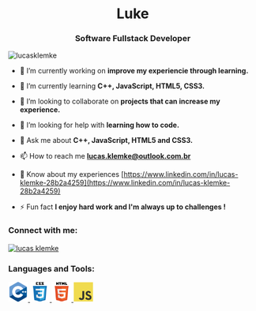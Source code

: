 <h1 align="center">Luke</h1>
<h3 align="center">Software Fullstack Developer</h3>

<p align="left"> <img src="https://komarev.com/ghpvc/?username=lucasklemke&label=Profile%20views&color=0e75b6&style=flat" alt="lucasklemke" /> </p>

- 🔭 I’m currently working on **improve my experiencie through learning.**

- 🌱 I’m currently learning **C++, JavaScript, HTML5, CSS3.**

- 👯 I’m looking to collaborate on **projects that can increase my experience.**

- 🤝 I’m looking for help with **learning how to code.**

- 💬 Ask me about **C++, JavaScript, HTML5 and CSS3.**

- 📫 How to reach me **lucas.klemke@outlook.com.br**

- 📄 Know about my experiences [https://www.linkedin.com/in/lucas-klemke-28b2a4259](https://www.linkedin.com/in/lucas-klemke-28b2a4259)

- ⚡ Fun fact **I enjoy hard work and I'm always up to challenges !**

<h3 align="left">Connect with me:</h3>
<p align="left">
<a href="https://linkedin.com/in/lucas klemke" target="blank"><img align="center" src="https://raw.githubusercontent.com/rahuldkjain/github-profile-readme-generator/master/src/images/icons/Social/linked-in-alt.svg" alt="lucas klemke" height="30" width="40" /></a>
</p>

<h3 align="left">Languages and Tools:</h3>
<p align="left"> <a href="https://www.w3schools.com/cpp/" target="_blank" rel="noreferrer"> <img src="https://raw.githubusercontent.com/devicons/devicon/master/icons/cplusplus/cplusplus-original.svg" alt="cplusplus" width="40" height="40"/> </a> <a href="https://www.w3schools.com/css/" target="_blank" rel="noreferrer"> <img src="https://raw.githubusercontent.com/devicons/devicon/master/icons/css3/css3-original-wordmark.svg" alt="css3" width="40" height="40"/> </a> <a href="https://www.w3.org/html/" target="_blank" rel="noreferrer"> <img src="https://raw.githubusercontent.com/devicons/devicon/master/icons/html5/html5-original-wordmark.svg" alt="html5" width="40" height="40"/> </a> <a href="https://developer.mozilla.org/en-US/docs/Web/JavaScript" target="_blank" rel="noreferrer"> <img src="https://raw.githubusercontent.com/devicons/devicon/master/icons/javascript/javascript-original.svg" alt="javascript" width="40" height="40"/> </a> </p>
